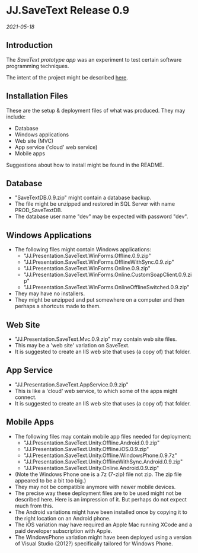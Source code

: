 JJ.SaveText Release 0.9
=======================

*2021-05-18*

Introduction
------------

The *SaveText prototype app* was an experiment to test certain software programming techniques.

The intent of the project might be described [here](https://github.com/jjvanzon/JJ.SaveText).


Installation Files
------------------

These are the setup & deployment files of what was produced. They may include:

- Database
- Windows applications
- Web site (MVC)
- App service ('cloud' web service)
- Mobile apps

Suggestions about how to install might be found in the README.


Database
--------

- "SaveTextDB.0.9.zip" might contain a database backup.
- The file might be unzipped and restored in SQL Server with name PROD_SaveTextDB.
- The database user name "dev" may be expected with password "dev".
 

Windows Applications
--------------------

- The following files might contain Windows applications:
    - "JJ.Presentation.SaveText.WinForms.Offline.0.9.zip"
    - "JJ.Presentation.SaveText.WinForms.OfflineWithSync.0.9.zip"
    - "JJ.Presentation.SaveText.WinForms.Online.0.9.zip"
    - "JJ.Presentation.SaveText.WinForms.Online.CustomSoapClient.0.9.zip"
    - "JJ.Presentation.SaveText.WinForms.OnlineOfflineSwitched.0.9.zip"
- They may have no installers.
- They might be unzipped and put somewhere on a computer and then perhaps a shortcuts made to them.


Web Site
--------

- "JJ.Presentation.SaveText.Mvc.0.9.zip" may contain web site files.
- This may be a 'web site' variation on SaveText.
- It is suggested to create an IIS web site that uses (a copy of) that folder.


App Service
-----------

- "JJ.Presentation.SaveText.AppService.0.9.zip"
- This is like a 'cloud' web service, to which some of the apps might connect.
- It is suggested to create an IIS web site that uses (a copy of) that folder.


Mobile Apps
-----------

- The following files may contain mobile app files needed for deployment:
    - "JJ.Presentation.SaveText.Unity.Offline.Android.0.9.zip"
    - "JJ.Presentation.SaveText.Unity.Offline.iOS.0.9.zip"
    - "JJ.Presentation.SaveText.Unity.Offline.WindowsPhone.0.9.7z"
    - "JJ.Presentation.SaveText.Unity.OfflineWithSync.Android.0.9.zip"
    - "JJ.Presentation.SaveText.Unity.Online.Android.0.9.zip"
- (Note the Windows Phone one is a 7z (7-zip) file not zip. The zip file appeared to be a bit too big.)
- They may not be compatible anymore with newer mobile devices.
- The precise way these deployment files are to be used might not be described here. Here is an impression of it. But perhaps do not expect much from this.
- The Android variations might have been installed once by copying it to the right location on an Android phone.
- The iOS variation may have required an Apple Mac running XCode and a paid developer subscription with Apple.
- The WindowsPhone variation might have been deployed using a version of Visual Studio (2012?) specifically tailored for Windows Phone.